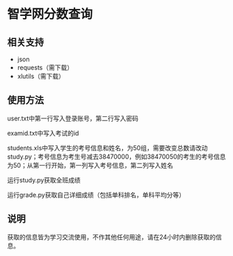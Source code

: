 # 智学网分数查询

## 相关支持

- json
- requests（需下载）
- xlutils（需下载）

## 使用方法

user.txt中第一行写入登录账号，第二行写入密码

examid.txt中写入考试的id

students.xls中写入学生的考号信息和姓名，为50组，需要改变总数请改动study.py；考号信息为考生号减去38470000，例如38470050的考生的考号信息为50；从第一行开始，第一列写入考号信息，第二列写入姓名

运行study.py获取全班成绩

运行grade.py获取自己详细成绩（包括单科排名，单科平均分等）

## 说明

获取的信息皆为学习交流使用，不作其他任何用途，请在24小时内删除获取的信息。